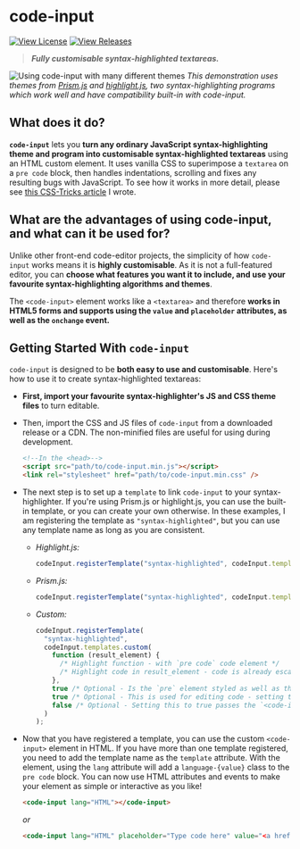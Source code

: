 # code-input

[![View License](https://img.shields.io/github/license/webcoder49/code-input?style=for-the-badge)](LICENSE) [![View Releases](https://img.shields.io/github/v/release/webcoder49/code-input?style=for-the-badge)](https://github.com/WebCoder49/code-input/releases)

> **_Fully customisable syntax-highlighted textareas._**

![Using code-input with many different themes](https://user-images.githubusercontent.com/69071853/133924472-05edde5c-23e7-4350-a41b-5a74d2dc1a9a.gif)
_This demonstration uses themes from [Prism.js](https://prismjs.com/) and [highlight.js](https://highlightjs.org/), two syntax-highlighting programs which work well and have compatibility built-in with code-input._

## What does it do?

**`code-input`** lets you **turn any ordinary JavaScript syntax-highlighting theme and program into customisable syntax-highlighted textareas** using an HTML custom element. It uses vanilla CSS to superimpose a `textarea` on a `pre code` block, then handles indentations, scrolling and fixes any resulting bugs with JavaScript. To see how it works in more detail, please see [this CSS-Tricks article](https://css-tricks.com/creating-an-editable-textarea-that-supports-syntax-highlighted-code/ "Creating an Editable Textarea That Supports Syntax-Highlighted Code") I wrote.

## What are the advantages of using code-input, and what can it be used for?

Unlike other front-end code-editor projects, the simplicity of how `code-input` works means it is **highly customisable**. As it is not a full-featured editor, you can **choose what features you want it to include, and use your favourite syntax-highlighting algorithms and themes**.

The `<code-input>` element works like a `<textarea>` and therefore **works in HTML5 forms and supports using the `value` and `placeholder` attributes, as well as the `onchange` event.**

## Getting Started With `code-input`

`code-input` is designed to be **both easy to use and customisable**. Here's how to use it to create syntax-highlighted textareas:

- **First, import your favourite syntax-highlighter's JS and CSS theme files** to turn editable.
- Then, import the CSS and JS files of `code-input` from a downloaded release or a CDN. The non-minified files are useful for using during development.

  ```html
  <!--In the <head>-->
  <script src="path/to/code-input.min.js"></script>
  <link rel="stylesheet" href="path/to/code-input.min.css" />
  ```

- The next step is to set up a `template` to link `code-input` to your syntax-highlighter. If you're using Prism.js or highlight.js, you can use the built-in template, or you can create your own otherwise. In these examples, I am registering the template as `"syntax-highlighted"`, but you can use any template name as long as you are consistent.

  - _Highlight.js:_

    ```js
    codeInput.registerTemplate("syntax-highlighted", codeInput.templates.hljs(hljs));
    ```

  - _Prism.js:_

    ```js
    codeInput.registerTemplate("syntax-highlighted", codeInput.templates.prism(Prism));
    ```

  - _Custom:_
    ```js
    codeInput.registerTemplate(
      "syntax-highlighted",
      codeInput.templates.custom(
        function (result_element) {
          /* Highlight function - with `pre code` code element */
          /* Highlight code in result_element - code is already escaped so it doesn't become HTML */
        },
        true /* Optional - Is the `pre` element styled as well as the `code` element? Changing this to false uses the code element as the scrollable one rather than the pre element */,
        true /* Optional - This is used for editing code - setting this to true overrides the Tab key and uses it for indentation */,
        false /* Optional - Setting this to true passes the `<code-input>` element as a second argument to the highlight function to be used for getting data- attribute values and using the DOM for the code-input */
      )
    );
    ```

- Now that you have registered a template, you can use the custom `<code-input>` element in HTML. If you have more than one template registered, you need to add the template name as the `template` attribute. With the element, using the `lang` attribute will add a `language-{value}` class to the `pre code` block. You can now use HTML attributes and events to make your element as simple or interactive as you like!
  ```HTML
  <code-input lang="HTML"></code-input>
  ```
  _or_
  ```HTML
  <code-input lang="HTML" placeholder="Type code here" value="<a href='https://github.com/WebCoder49/code-input'>code-input</a>" template="syntax-highlighted" onchange="console.log('Your code is', this.value)"></code-input>
  ```
